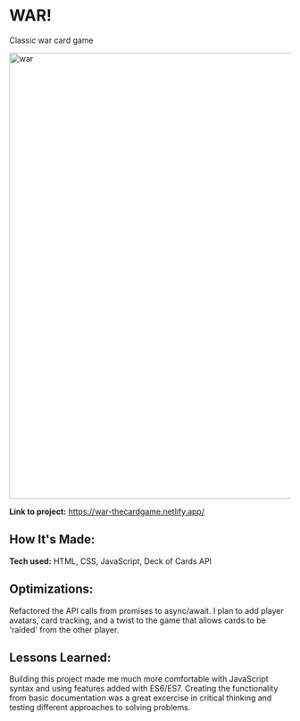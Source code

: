 # WAR!

Classic war card game

<img width="800" alt="war" src="./img/war.png">

**Link to project:** https://war-thecardgame.netlify.app/

## How It's Made:

**Tech used:** HTML, CSS, JavaScript, Deck of Cards API

## Optimizations:

Refactored the API calls from promises to async/await. I plan to add player avatars, card tracking, and a twist to the game that allows cards to be 'raided' from the other player.

## Lessons Learned:

Building this project made me much more comfortable with JavaScript syntax and using features added with ES6/ES7. Creating the functionality from basic documentation was a great excercise in critical thinking and testing different approaches to solving problems.
